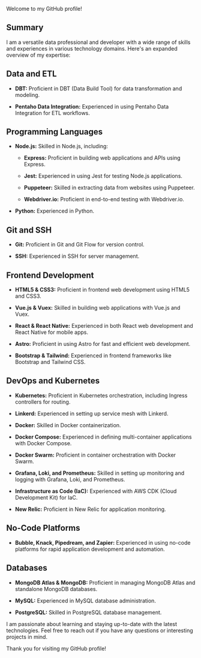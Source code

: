 Welcome to my GitHub profile!

## Summary

I am a versatile data professional and developer with a wide range of skills and experiences in various technology domains. Here's an expanded overview of my expertise:

## Data and ETL

- **DBT:** Proficient in DBT (Data Build Tool) for data transformation and modeling.

- **Pentaho Data Integration:** Experienced in using Pentaho Data Integration for ETL workflows.

## Programming Languages

- **Node.js:** Skilled in Node.js, including:

  - **Express:** Proficient in building web applications and APIs using Express.

  - **Jest:** Experienced in using Jest for testing Node.js applications.

  - **Puppeteer:** Skilled in extracting data from websites using Puppeteer.

  - **Webdriver.io:** Proficient in end-to-end testing with Webdriver.io.

- **Python:** Experienced in Python.

## Git and SSH

- **Git:** Proficient in Git and Git Flow for version control.

- **SSH:** Experienced in SSH for server management.

## Frontend Development

- **HTML5 & CSS3:** Proficient in frontend web development using HTML5 and CSS3.

- **Vue.js & Vuex:** Skilled in building web applications with Vue.js and Vuex.

- **React & React Native:** Experienced in both React web development and React Native for mobile apps.

- **Astro:** Proficient in using Astro for fast and efficient web development.

- **Bootstrap & Tailwind:** Experienced in frontend frameworks like Bootstrap and Tailwind CSS.

## DevOps and Kubernetes

- **Kubernetes:** Proficient in Kubernetes orchestration, including Ingress controllers for routing.

- **Linkerd:** Experienced in setting up service mesh with Linkerd.

- **Docker:** Skilled in Docker containerization.

- **Docker Compose:** Experienced in defining multi-container applications with Docker Compose.

- **Docker Swarm:** Proficient in container orchestration with Docker Swarm.

- **Grafana, Loki, and Prometheus:** Skilled in setting up monitoring and logging with Grafana, Loki, and Prometheus.

- **Infrastructure as Code (IaC):** Experienced with AWS CDK (Cloud Development Kit) for IaC.

- **New Relic:** Proficient in New Relic for application monitoring.

## No-Code Platforms

- **Bubble, Knack, Pipedream, and Zapier:** Experienced in using no-code platforms for rapid application development and automation.

## Databases

- **MongoDB Atlas & MongoDB:** Proficient in managing MongoDB Atlas and standalone MongoDB databases.

- **MySQL:** Experienced in MySQL database administration.

- **PostgreSQL:** Skilled in PostgreSQL database management.

I am passionate about learning and staying up-to-date with the latest technologies. Feel free to reach out if you have any questions or interesting projects in mind.

Thank you for visiting my GitHub profile!
